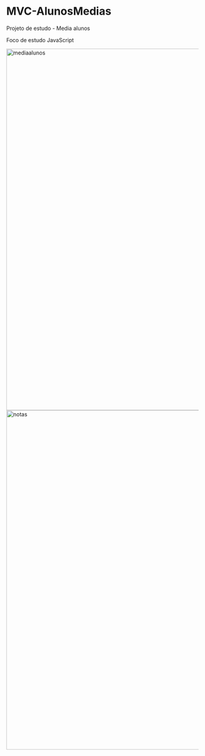 # MVC-AlunosMedias
Projeto de estudo - Media alunos 

Foco de estudo JavaScript

<img width="945" alt="mediaalunos" src="https://user-images.githubusercontent.com/77253399/178801999-678b9511-2b6e-4b24-a86b-6b46aa25aac6.PNG">
<img width="887" alt="notas" src="https://user-images.githubusercontent.com/77253399/178802421-5a2db7b5-3644-4e95-8c16-fedc8bd53888.PNG">
